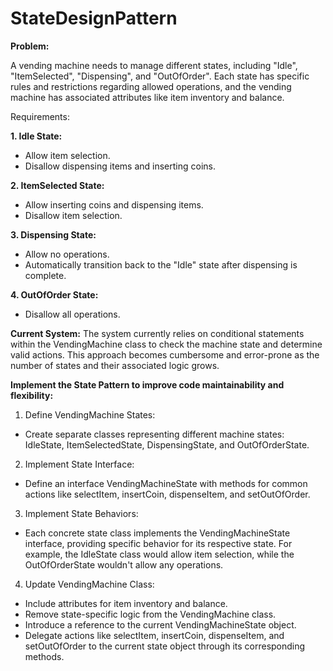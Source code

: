 # StateDesignPattern
**Problem:**

A vending machine needs to manage different states, including "Idle", "ItemSelected", "Dispensing", and "OutOfOrder". Each state has specific rules and restrictions regarding allowed operations, and the vending machine has associated attributes like item inventory and balance.

Requirements:

**1. Idle State:**
- Allow item selection.
- Disallow dispensing items and inserting coins.
  
**2. ItemSelected State:**
- Allow inserting coins and dispensing items.
- Disallow item selection.
  
**3. Dispensing State:**
- Allow no operations.
- Automatically transition back to the "Idle" state after dispensing is complete.
  
**4. OutOfOrder State:**
- Disallow all operations.

**Current System:** The system currently relies on conditional statements within the VendingMachine class to check the machine state and determine valid actions. This approach becomes cumbersome and error-prone as the number of states and their associated logic grows.

**Implement the State Pattern to improve code maintainability and flexibility:**
1. Define VendingMachine States:
- Create separate classes representing different machine states: IdleState, ItemSelectedState, DispensingState, and OutOfOrderState.
2. Implement State Interface:
- Define an interface VendingMachineState with methods for common actions like selectItem, insertCoin, dispenseItem, and setOutOfOrder.
3. Implement State Behaviors:
- Each concrete state class implements the VendingMachineState interface, providing specific behavior for its respective state. For example, the IdleState class would allow item selection, while the OutOfOrderState wouldn't allow any operations.
4. Update VendingMachine Class:
- Include attributes for item inventory and balance.
- Remove state-specific logic from the VendingMachine class.
- Introduce a reference to the current VendingMachineState object.
- Delegate actions like selectItem, insertCoin, dispenseItem, and setOutOfOrder to the current state object through its corresponding methods.
